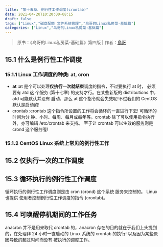 ```yaml
---
title: "第十五章、例行性工作调度(crontab)"
date: 2021-04-20T10:20:00+08:15
draft: false
tags: ["Linux","磁盘配额 文件系统管理","鸟哥的Linux私房菜-基础篇"]
categories: ["Linux","鸟哥的Linux私房菜-基础篇"]
---
```


> 原书：《鸟哥的Linux私房菜-基础篇》第四版 | 作者：[鳥哥](http://linux.vbird.org/)

## 15.1 什么是例行性工作调度

### 15.1.1 Linux 工作调度的种类: at, cron

- **at** :at 是个可以处理**仅执行一次就结束**调度的指令，不过要执行 at 时， 必须要有 atd 这 个服务 (第十七章) 的支持才行。在某些新版的 distributions 中，atd 可能默认并没有 启动，那么 at 这个指令就会失效呢!不过我们的 CentOS 默认是启动的!
- crontab :crontab 这个指令所设置的工作将会循环的一直进行下去! 可循环的时间为分 钟、小时、每周、每月或每年等。crontab 除了可以使用指令执行外，亦可编辑 /etc/crontab 来支持。 至于让 crontab 可以生效的服务则是 crond 这个服务喔!

### 15.1.2 CentOS Linux 系统上常见的例行性工作

## 15.2 仅执行一次的工作调度

## 15.3 循环执行的例行性工作调度

循环执行的例行性工作调度则是由 cron (crond) 这个系统 服务来控制的。
Linux 也提供 使用者控制例行性工作调度的指令 (crontab)。

## 15.4 可唤醒停机期间的工作任务

anacron 并不是用来取代 crontab 的，anacron 存在的目的就在于我们上头提到的，在处理非 24 小时一直启动的 Linux 系统的 crontab 的执行! 以及因为某些原因导致的超过时间而没有 被执行的调度工作。